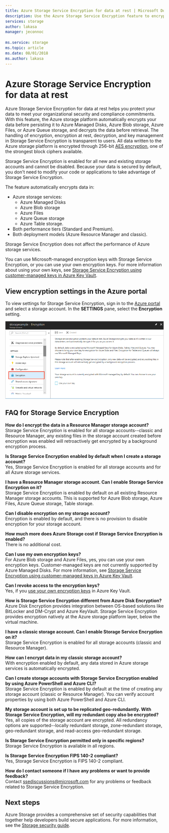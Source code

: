 ```yaml
---
title: Azure Storage Service Encryption for data at rest | Microsoft Docs
description: Use the Azure Storage Service Encryption feature to encrypt Azure Managed Disks, Azure Blob storage, Azure Files, Azure Queue storage, and Azure Table storage on the service side when storing the data, and decrypt it when retrieving the data.
services: storage
author: lakasa
manager: jeconnoc

ms.service: storage
ms.topic: article
ms.date: 08/01/2018
ms.author: lakasa
---
```


# Azure Storage Service Encryption for data at rest
Azure Storage Service Encryption for data at rest helps you protect your data to meet your organizational security and compliance commitments. With this feature, the Azure storage platform automatically encrypts your data before persisting it to Azure Managed Disks, Azure Blob storage, Azure Files, or Azure Queue storage, and decrypts the data before retrieval. The handling of encryption, encryption at rest, decryption, and key management in Storage Service Encryption is transparent to users. All data written to the Azure storage platform is encrypted through 256-bit [AES encryption](https://en.wikipedia.org/wiki/Advanced_Encryption_Standard), one of the strongest block ciphers available.

Storage Service Encryption is enabled for all new and existing storage accounts and cannot be disabled. Because your data is secured by default, you don't need to modify your code or applications to take advantage of Storage Service Encryption.

The feature automatically encrypts data in:

- Azure storage services:
    - Azure Managed Disks
    - Azure Blob storage
    - Azure Files
    - Azure Queue storage
    - Azure Table storage.  
- Both performance tiers (Standard and Premium).
- Both deployment models (Azure Resource Manager and classic).

Storage Service Encryption does not affect the performance of Azure storage services.

You can use Microsoft-managed encryption keys with Storage Service Encryption, or you can use your own encryption keys. For more information about using your own keys, see [Storage Service Encryption using customer-managed keys in Azure Key Vault](storage-service-encryption-customer-managed-keys.md).

## View encryption settings in the Azure portal
To view settings for Storage Service Encryption, sign in to the [Azure portal](https://portal.azure.com) and select a storage account. In the **SETTINGS** pane, select the **Encryption** setting.

![Portal screenshot showing the Encryption setting](./media/storage-service-encryption/image1.png)

## FAQ for Storage Service Encryption
**How do I encrypt the data in a Resource Manager storage account?**  
Storage Service Encryption is enabled for all storage accounts--classic and Resource Manager, any existing files in the storage account created before encryption was enabled will retroactively get encrypted by a background encryption process.

**Is Storage Service Encryption enabled by default when I create a storage account?**  
Yes, Storage Service Encryption is enabled for all storage accounts and for all Azure storage services.

**I have a Resource Manager storage account. Can I enable Storage Service Encryption on it?**  
Storage Service Encryption is enabled by default on all existing Resource Manager storage accounts. This is supported for Azure Blob storage, Azure Files, Azure Queue storage, Table storage. 

**Can I disable encryption on my storage account?**  
Encryption is enabled by default, and there is no provision to disable encryption for your storage account. 

**How much more does Azure Storage cost if Storage Service Encryption is enabled?**  
There is no additional cost.

**Can I use my own encryption keys?**  
For Azure Blob storage and Azure Files, yes, you can use your own encryption keys. Customer-managed keys are not currently supported by Azure Managed Disks. For more information, see [Storage Service Encryption using customer-managed keys in Azure Key Vault](storage-service-encryption-customer-managed-keys.md).

**Can I revoke access to the encryption keys?**  
Yes, if you [use your own encryption keys](storage-service-encryption-customer-managed-keys.md) in Azure Key Vault.

**How is Storage Service Encryption different from Azure Disk Encryption?**  
Azure Disk Encryption provides integration between OS-based solutions like BitLocker and DM-Crypt and Azure KeyVault. Storage Service Encryption provides encryption natively at the Azure storage platform layer, below the virtual machine.

**I have a classic storage account. Can I enable Storage Service Encryption on it?**  
Storage Service Encryption is enabled for all storage accounts (classic and Resource Manager).

**How can I encrypt data in my classic storage account?**  
With encryption enabled by default, any data stored in Azure storage services is automatically encrypted. 

**Can I create storage accounts with Storage Service Encryption enabled by using Azure PowerShell and Azure CLI?**  
Storage Service Encryption is enabled by default at the time of creating any storage account (classic or Resource Manager). You can verify account properties by using both Azure PowerShell and Azure CLI.

**My storage account is set up to be replicated geo-redundantly. With Storage Service Encryption, will my redundant copy also be encrypted?**  
Yes, all copies of the storage account are encrypted. All redundancy options are supported--locally redundant storage, zone-redundant storage, geo-redundant storage, and read-access geo-redundant storage.

**Is Storage Service Encryption permitted only in specific regions?**  
Storage Service Encryption is available in all regions.

**Is Storage Service Encryption FIPS 140-2 compliant?**  
Yes, Storage Service Encryption is FIPS 140-2 compliant.

**How do I contact someone if I have any problems or want to provide feedback?**  
Contact [ssediscussions@microsoft.com](mailto:ssediscussions@microsoft.com) for any problems or feedback related to Storage Service Encryption.

## Next steps
Azure Storage provides a comprehensive set of security capabilities that together help developers build secure applications. For more information, see the [Storage security guide](../storage-security-guide.md).